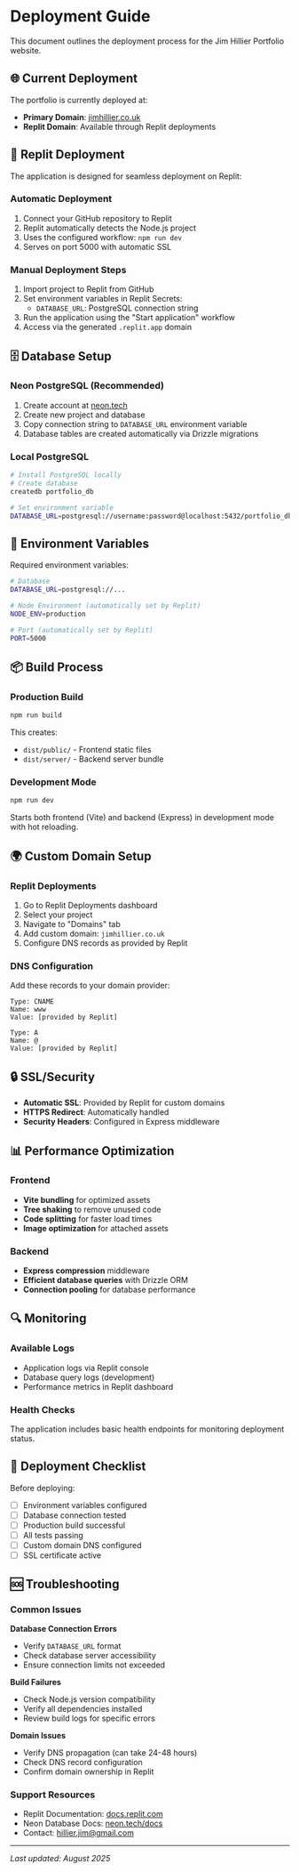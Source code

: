 # Deployment Guide

This document outlines the deployment process for the Jim Hillier Portfolio website.

## 🌐 Current Deployment

The portfolio is currently deployed at:
- **Primary Domain**: [jimhillier.co.uk](https://jimhillier.co.uk)
- **Replit Domain**: Available through Replit deployments

## 🚀 Replit Deployment

The application is designed for seamless deployment on Replit:

### Automatic Deployment
1. Connect your GitHub repository to Replit
2. Replit automatically detects the Node.js project
3. Uses the configured workflow: `npm run dev`
4. Serves on port 5000 with automatic SSL

### Manual Deployment Steps
1. Import project to Replit from GitHub
2. Set environment variables in Replit Secrets:
   - `DATABASE_URL`: PostgreSQL connection string
3. Run the application using the "Start application" workflow
4. Access via the generated `.replit.app` domain

## 🗄️ Database Setup

### Neon PostgreSQL (Recommended)
1. Create account at [neon.tech](https://neon.tech)
2. Create new project and database
3. Copy connection string to `DATABASE_URL` environment variable
4. Database tables are created automatically via Drizzle migrations

### Local PostgreSQL
```bash
# Install PostgreSQL locally
# Create database
createdb portfolio_db

# Set environment variable
DATABASE_URL=postgresql://username:password@localhost:5432/portfolio_db
```

## 🔧 Environment Variables

Required environment variables:

```bash
# Database
DATABASE_URL=postgresql://...

# Node Environment (automatically set by Replit)
NODE_ENV=production

# Port (automatically set by Replit)
PORT=5000
```

## 📦 Build Process

### Production Build
```bash
npm run build
```

This creates:
- `dist/public/` - Frontend static files
- `dist/server/` - Backend server bundle

### Development Mode
```bash
npm run dev
```

Starts both frontend (Vite) and backend (Express) in development mode with hot reloading.

## 🌍 Custom Domain Setup

### Replit Deployments
1. Go to Replit Deployments dashboard
2. Select your project
3. Navigate to "Domains" tab
4. Add custom domain: `jimhillier.co.uk`
5. Configure DNS records as provided by Replit

### DNS Configuration
Add these records to your domain provider:
```
Type: CNAME
Name: www
Value: [provided by Replit]

Type: A
Name: @
Value: [provided by Replit]
```

## 🔒 SSL/Security

- **Automatic SSL**: Provided by Replit for custom domains
- **HTTPS Redirect**: Automatically handled
- **Security Headers**: Configured in Express middleware

## 📊 Performance Optimization

### Frontend
- **Vite bundling** for optimized assets
- **Tree shaking** to remove unused code
- **Code splitting** for faster load times
- **Image optimization** for attached assets

### Backend
- **Express compression** middleware
- **Efficient database queries** with Drizzle ORM
- **Connection pooling** for database performance

## 🔍 Monitoring

### Available Logs
- Application logs via Replit console
- Database query logs (development)
- Performance metrics in Replit dashboard

### Health Checks
The application includes basic health endpoints for monitoring deployment status.

## 🚀 Deployment Checklist

Before deploying:

- [ ] Environment variables configured
- [ ] Database connection tested
- [ ] Production build successful
- [ ] All tests passing
- [ ] Custom domain DNS configured
- [ ] SSL certificate active

## 🆘 Troubleshooting

### Common Issues

**Database Connection Errors**
- Verify `DATABASE_URL` format
- Check database server accessibility
- Ensure connection limits not exceeded

**Build Failures**
- Check Node.js version compatibility
- Verify all dependencies installed
- Review build logs for specific errors

**Domain Issues**
- Verify DNS propagation (can take 24-48 hours)
- Check DNS record configuration
- Confirm domain ownership in Replit

### Support Resources
- Replit Documentation: [docs.replit.com](https://docs.replit.com)
- Neon Database Docs: [neon.tech/docs](https://neon.tech/docs)
- Contact: hillier.jim@gmail.com

---

*Last updated: August 2025*